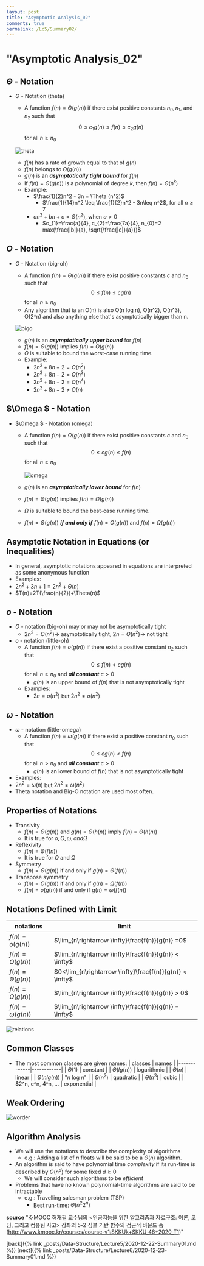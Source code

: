 ```yaml
---
layout: post
title: "Asymptotic Analysis_02"
comments: true
permalink: /Lc5/Summary02/
---
```

# "Asymptotic Analysis_02"
## $\Theta$ - Notation
  - $\Theta$ - Notation (theta)
    - A function $f(n)=\Theta(g(n))$ if there exist positive constants $n_{0}, n_{1}$, and $n_{2}$ such that
    $$ 0 \leq c_{1}g(n) \leq f(n) \leq c_{2}g(n) $$
    for all $n \geq n_{0}$

    ![theta](/assets/theta.png)

    - $f(n)$ has a rate of growth equal to that of $g(n)$
    - $f(n)$ belongs to $\Theta(g(n))$
    - $g(n)$ is an _**asymptotically tight bound**_ for $f(n)$
    - If $f(n)=\Theta(g(n))$ is a polynomial of degree _k_, then $f(n)=\Theta(n^k)$
    - Example:
      - $\frac{1}{2}n^2 - 3n = \Theta (n^2)$
        - $\frac{1}{14}n^2 \leq \frac{1}{2}n^2 - 3n\leq n^2$, for all $n\geq 7$
      - $an^2+bn+c=\Theta(n^2)$, when $a>0$
        - $c_{1}=\frac{a}{4}, c_{2}=\frac{7a}{4}, n_{0}=2 max(\frac{|b|}{a}, \sqrt{\frac{|c|}{a}})$
## _O_ - Notation
  - _O_ - Notation (big-oh)
    - A function $f(n)=\Theta(g(n))$ if there exist positive constants $c$ and $n_{0}$ such that
     $$ 0 \leq f(n) \leq cg(n) $$
     for all $n \geq n_{0}$
    - Any algorithm that ia an O(n) is also O(n log n), O(n^2), O(n^3), O(2^n) and also anything else that's asymptotically bigger than n.  

    ![bigo](/assets/bigo.png)

    - $g(n)$ is an _**asymptotically upper bound**_ for $f(n)$
    - $f(n)=\Theta(g(n))$ implies $f(n)=O(g(n))$
    - $O$ is suitable to bound the worst-case running time.
    - Example:
      - $2n^2+8n-2=O(n^2)$
      - $2n^2+8n-2=O(n^3)$
      - $2n^2+8n-2=O(n^4)$
      - $2n^2+8n-2\neq O(n)$
## $\Omega $ - Notation
- $\Omega $ - Notation (omega)
  - A function $f(n)=\Omega(g(n))$ if there exist positive constants $c$ and $n_{0}$ such that
     $$ 0 \leq cg(n) \leq f(n) $$
     for all $n \geq n_{0}$

    ![omega](/assets/omega.png)

  - $g(n)$ is an _**asymptotically lower bound**_ for $f(n)$
  - $f(n)=\Theta(g(n))$ implies $f(n)=\Omega(g(n))$
  - $\Omega$ is suitable to bound the best-case running time.
  - $f(n)=\Theta(g(n))$ _**if and only if**_ $f(n)=O(g(n))$ and $f(n)=\Omega(g(n))$
## Asymptotic Notation in Equations (or Inequalities)
- In general, asymptotic notations appeared in equations are interpreted as some anonymous function
 - Examples:
  - $2n^2+3n+1 = 2n^2+\Theta(n)$
  - $T(n)=2T(\frac{n}{2})+\Theta(n)$
## _o_ - Notation
- _O_ - notation (big-oh) may or may not be asymptotically tight
  - $2n^2 =O(n^2)\rightarrow$ asymptotically tight, $2n= O(n^2)\rightarrow$ not tight
- _o_ - notation (little-oh)
  - A function $f(n)=o(g(n))$ if there exist a positive constant $n_{2}$ such that
  $$ 0 \leq f(n) < cg(n) $$
  for all $n \geq n_{0}$ and _**all constant**_ $c>0$
    - $g(n)$ is an upper bound of $f(n)$ that is not asymptotically tight
  - Examples:
    - $2n=o(n^2)$ but $2n^2\neq o(n^2)$
## $\omega$ - Notation
- $\omega$ - notation (little-omega)
  - A function $f(n)=\omega(g(n))$ if there exist a positive constant $n_{0}$ such that
      $$ 0 \leq cg(n) < f(n) $$
      for all $n > n_{0}$ and _**all constant**_ $c>0$
    - $g(n)$ is an lower bound of $f(n)$ that is not asymptotically tight
 - Examples:
  - $2n^2=\omega(n)$ but $2n^2\neq \omega(n^2)$
- Theta notation and Big-O notation are used most often.
## Properties of Notations
- Transivity
  - $f(n)=\Theta(g(n))$ and $g(n)=\Theta(h(n))$ imply $f(n)=\Theta(h(n))$
  - It is true for $o, O, \omega, and \Omega$
- Reflexivity
  - $f(n)=\Theta(f(n))$
  - It is true for $O$ and $\Omega$
- Symmetry
  - $f(n)=\Theta(g(n))$ if and only if $g(n)=\Theta(f(n))$
- Transpose symmetry
  - $f(n)=O(g(n))$ if and only if $g(n)=\Omega(f(n))$
  - $f(n)=o(g(n))$ if and only if $g(n)=\omega(f(n))$
## Notations Defined with Limit
 | notations | limit |
  |-------------|--------------------------|
  | $f(n)=o(g(n))$ | $\lim_{n\rightarrow \infty}\frac{f(n)}{g(n)} =0$ |
  | $f(n)=O(g(n))$ | $\lim_{n\rightarrow \infty}\frac{f(n)}{g(n)} < \infty$ |
  | $f(n)=\Theta(g(n))$ | $0<\lim_{n\rightarrow \infty}\frac{f(n)}{g(n)} < \infty$ |
  | $f(n)=\Omega(g(n))$ | $\lim_{n\rightarrow \infty}\frac{f(n)}{g(n)} > 0$ |
  | $f(n)=\omega(g(n))$ | $\lim_{n\rightarrow \infty}\frac{f(n)}{g(n)} = \infty$ |

  ![relations](/assets/relations.png)

## Common Classes
- The most common classes are given names:
  | classes | names |
  |-------------|------------|
  | $\Theta(1)$ | constant |
  | $\Theta(lg(n))$ | logarithmic |
  | $\Theta(n)$ | linear |
  | $\Theta(n lg(n))$ | "_n_ log _n_" |
  | $\Theta(n^2)$ | quadratic |
  | $\Theta(n^3)$ | cubic |
  | $2^n, e^n, 4^n, ... | exponential |
## Weak Ordering
![worder](/assets/worder.png)
## Algorithm Analysis
- We will use the notations to describe the complexity of algorithms
  - e.g.: Adding a list of _n_ floats will be said to be a $\Theta(n)$ algorithm.
- An algorithm is said to have polynomial time _complexity_ if its run-time is described by $O(n^d)$ for some fixed $d\geq 0$
  - We will consider such algorithms to be _efficient_
- Problems that have no known polynomial-time algorithms are said to be intractable
  - e.g.: Travelling salesman problem (TSP)
    - Best run-time: $\Theta(n^{2}2^{n})$

**source**
"K-MOOC 허재필 교수님의 <인공지능을 위한 알고리즘과 자료구조: 이론, 코딩, 그리고 컴퓨팅 사고>
강좌의 5-2 심볼 기반 함수의 점근적 바운드 중(http://www.kmooc.kr/courses/course-v1:SKKUk+SKKU_46+2020_T1)"

[back]({% link _posts/Data-Structure/Lecture5/2020-12-22-Summary01.md %})
[next]({% link _posts/Data-Structure/Lecture6/2020-12-23-Summary01.md %})
